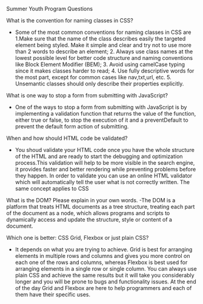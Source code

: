 Summer Youth Program Questions

What is the convention for naming classes in CSS?
- Some of the most common conventions for naming classes in CSS are 1.Make sure that the name of the class describes easily the targeted element being styled. Make it simple and clear and try not to use more than 2 words to describe an element; 2. Always use class names at the lowest possible level for better code structure and naming conventions like Block Element Modifier (BEM); 3. Avoid using camelCase typing since it makes classes harder to read; 4. Use fully descriptive words for the most part, except for common cases like nav,txt,url, etc. 5. Unsemantic classes should only describe their properties explicitly. 

What is one way to stop a form from submitting with JavaScript?
- One of the ways to stop a form from submitting with JavaScript is by implementing a validation function that returns the value of the function, either true or false, to stop the execution of it and a preventDefault to prevent the default form action of submitting.

When and how should HTML code be validated?
- You shoud validate your HTML code once you have the whole structure of the HTML and are ready to start the debugging and optimization process.This validation will help to be more visible in the search engine, it provides faster and better rendering while preventing problems before they happen. In order to validate you can use an online HTML validator which will automatically tell the user what is not correctly written. The same concept applies to CSS

What is the DOM? Please explain in your own words.
-The DOM is a platform that treats HTML documents as a tree structure, treating each part of the document as a node, which allows programs and scripts to dynamically access and update the structure, style or content of a document.

Which one is better: CSS Grid, Flexbox or just plain CSS?
- It depends on what you are trying to achieve. Grid is best for arranging elements in multiple rows and columns and gives you more control on each one of the rows and columns, whereas Flexbox is best used for arranging elements in a single row or single column. You can always use plain CSS and achieve the same results but it will take you considerably longer and you will be prone to bugs and functionality issues. At the end of the day Grid and Flexbox are here to help programmers and each of them have their specific uses.
